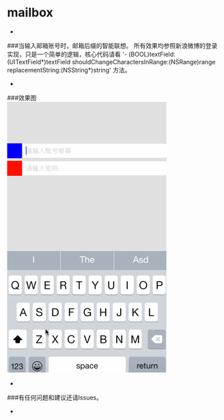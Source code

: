 # mailbox

-
###当输入邮箱账号时，邮箱后缀的智能联想。
所有效果均参照新浪微博的登录实现，只是一个简单的逻辑，核心代码请看
'- (BOOL)textField:(UITextField*)textField shouldChangeCharactersInRange:(NSRange)range replacementString:(NSString*)string'
方法。

-
###效果图<br>
![](https://github.com/YAANNZ/mailbox/blob/master/gif/mailbox.gif "演示")

-
###有任何问题和建议还请Issues。

-
